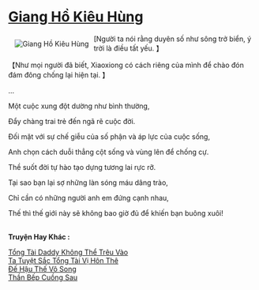 <a href="https://truyenwiki.net/giang-ho-kieu-hung.35099/" title="Giang Hồ Kiêu Hùng"><h1>Giang Hồ Kiêu Hùng</h1></a><div style="display:table"><img align="right" style="float: left; padding: 10px;" src="https://truyenwiki.net/a/img/str/src/35099.jpg" alt="Giang Hồ Kiêu Hùng">[Người ta nói rằng duyên số như sông trở biển, ý trời là điều tất yếu. 】<p></p> 【Như mọi người đã biết, Xiaoxiong có cách riêng của mình để chào đón đám đông chống lại hiện tại. 】<p></p> ...<p></p> Một cuộc xung đột dường như bình thường,<p></p> Đẩy chàng trai trẻ đến ngã rẽ cuộc đời.<p></p> Đối mặt với sự chế giễu của số phận và áp lực của cuộc sống,<p></p> Anh chọn cách duỗi thẳng cột sống và vùng lên để chống cự.<p></p> Thề suốt đời tự hào tạo dựng tương lai rực rỡ.<p></p> Tại sao bạn lại sợ những làn sóng máu dâng trào,<p></p> Chỉ cần có những người anh em đứng cạnh nhau,<p></p> Thế thì thế giới này sẽ không bao giờ đủ để khiến bạn buông xuôi!</div><p><br><b>Truyện Hay Khác :</b></p><a href="https://truyenwiki.net/tong-tai-daddy-khong-the-treu-vao.37111/" alt="Tổng Tài Daddy Không Thể Trêu Vào">Tổng Tài Daddy Không Thể Trêu Vào</a><br/><a href="https://github.com/nownovels/topcv/tree/master/truyenhay/35003" alt="Ta Tuyệt Sắc Tổng Tài Vị Hôn Thê">Ta Tuyệt Sắc Tổng Tài Vị Hôn Thê</a><br/><a href="https://github.com/nownovels/topcv/tree/master/truyenhay/36188" alt="Đế Hậu Thế Vô Song">Đế Hậu Thế Vô Song</a><br/><a href="https://github.com/nownovels/topcv/tree/master/truyenhay/35984" alt="Thần Bếp Cuồng Sau">Thần Bếp Cuồng Sau</a><br/>